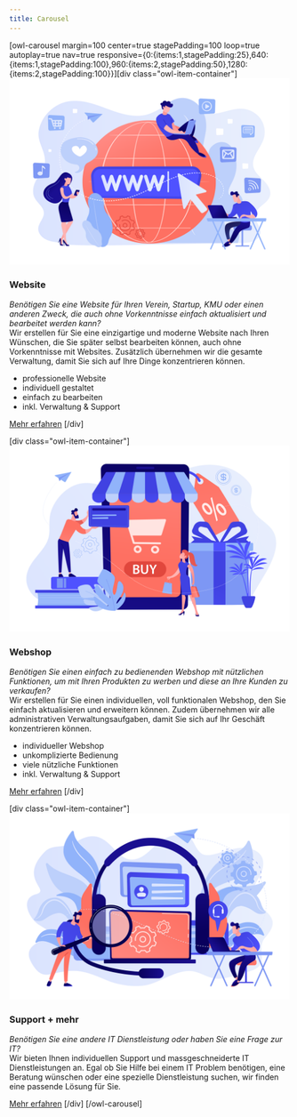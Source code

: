 ```yaml
---
title: Carousel
---
```


[owl-carousel margin=100 center=true stagePadding=100 loop=true autoplay=true nav=true responsive={0:{items:1,stagePadding:25},640:{items:1,stagePadding:100},960:{items:2,stagePadding:50},1280:{items:2,stagePadding:100}}][div class="owl-item-container"]
![Website Illustration](website.svg)
### Website
_Benötigen Sie eine Website für Ihren Verein, Startup, KMU oder einen anderen Zweck, die auch ohne Vorkenntnisse einfach aktualisiert und bearbeitet werden kann?_  
Wir erstellen für Sie eine einzigartige und moderne Website nach Ihren Wünschen, die Sie später selbst bearbeiten können, auch ohne Vorkenntnisse mit Websites. Zusätzlich übernehmen wir die gesamte Verwaltung, damit Sie sich auf Ihre Dinge konzentrieren können.
- professionelle Website
- individuell gestaltet
- einfach zu bearbeiten
- inkl. Verwaltung & Support

[Mehr erfahren](/dienstleistungen/website?classes=btn,btn-secondary,btn-lg)
[/div]

[div class="owl-item-container"]
![Webshop Illustration](webshop.svg)
### Webshop
_Benötigen Sie einen einfach zu bedienenden Webshop mit nützlichen Funktionen, um mit Ihren Produkten zu werben und diese an Ihre Kunden zu verkaufen?_  
Wir erstellen für Sie einen individuellen, voll funktionalen Webshop, den Sie einfach aktualisieren und erweitern können. Zudem übernehmen wir alle administrativen Verwaltungsaufgaben, damit Sie sich auf Ihr Geschäft konzentrieren können.
- individueller Webshop
- unkomplizierte Bedienung
- viele nützliche Funktionen
- inkl. Verwaltung & Support

[Mehr erfahren](/dienstleistungen/webshop?classes=btn,btn-secondary,btn-lg)
[/div]

[div class="owl-item-container"]
![Support Illustration](support.svg)
### Support + mehr
_Benötigen Sie eine andere IT Dienstleistung oder haben Sie eine Frage zur IT?_  
Wir bieten Ihnen individuellen Support und massgeschneiderte IT Dienstleistungen an. Egal ob Sie Hilfe bei einem IT Problem benötigen, eine Beratung wünschen oder eine spezielle Dienstleistung suchen, wir finden eine passende Lösung für Sie.

[Mehr erfahren](/dienstleistungen/support?classes=btn,btn-secondary,btn-lg)
[/div]
[/owl-carousel]
